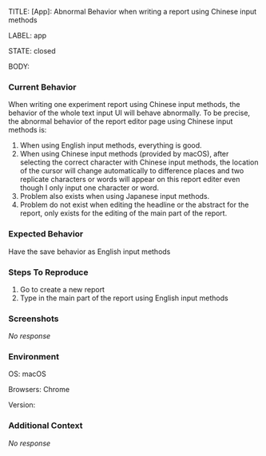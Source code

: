 TITLE:
[App]: Abnormal Behavior when writing a report using Chinese input methods

LABEL:
app

STATE:
closed

BODY:
### Current Behavior

When writing one experiment report using Chinese input methods, the behavior of the whole text input UI will behave abnormally.
To be precise, the abnormal behavior of the report editor page using Chinese input methods is:
1. When using English input methods, everything is good.
2. When using Chinese input methods (provided by macOS), after selecting the correct character with Chinese input methods, the location of the cursor will change automatically to difference places and two replicate characters or words will appear on this report editer even though I only input one character or word.
3. Problem also exists when using Japanese input methods.
4. Problem do not exist when editing the headline or the abstract for the report, only exists for the editing of the main part of the report.

### Expected Behavior

Have the save behavior as English input methods

### Steps To Reproduce

1. Go to create a new report
2. Type in the main part of the report using English input methods

### Screenshots

_No response_

### Environment

OS: macOS

Browsers: Chrome

Version:


### Additional Context

_No response_

